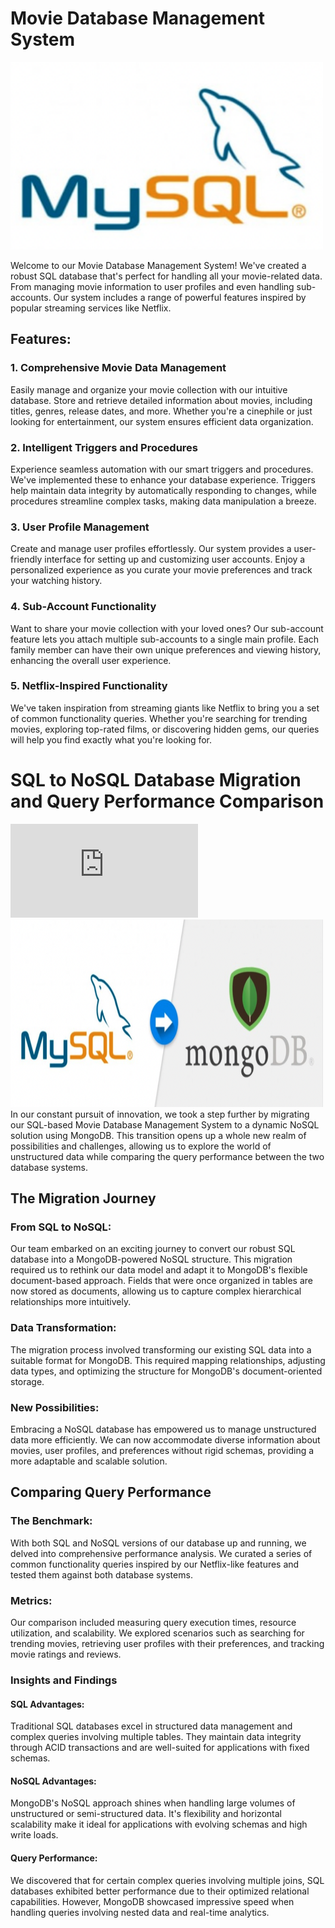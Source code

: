 # Movie Database Management System
<img width="500" height="300" src="images/sql.png"/>

Welcome to our Movie Database Management System! We've created a robust SQL database that's perfect for handling all your movie-related data. From managing movie information to user profiles and even handling sub-accounts. Our system includes a range of powerful features inspired by popular streaming services like Netflix.

## Features:
### 1. Comprehensive Movie Data Management
Easily manage and organize your movie collection with our intuitive database. Store and retrieve detailed information about movies, including titles, genres, release dates, and more. Whether you're a cinephile or just looking for entertainment, our system ensures efficient data organization.

### 2. Intelligent Triggers and Procedures
Experience seamless automation with our smart triggers and procedures. We've implemented these to enhance your database experience. Triggers help maintain data integrity by automatically responding to changes, while procedures streamline complex tasks, making data manipulation a breeze.

### 3. User Profile Management
Create and manage user profiles effortlessly. Our system provides a user-friendly interface for setting up and customizing user accounts. Enjoy a personalized experience as you curate your movie preferences and track your watching history.

### 4. Sub-Account Functionality
Want to share your movie collection with your loved ones? Our sub-account feature lets you attach multiple sub-accounts to a single main profile. Each family member can have their own unique preferences and viewing history, enhancing the overall user experience.

### 5. Netflix-Inspired Functionality
We've taken inspiration from streaming giants like Netflix to bring you a set of common functionality queries. Whether you're searching for trending movies, exploring top-rated films, or discovering hidden gems, our queries will help you find exactly what you're looking for.

# SQL to NoSQL Database Migration and Query Performance Comparison 
![Click here for MongoDB Implementation and Migration Journey Report](https://github.com/priyasjsu/SJSU-Movie/blob/main/Mongo_data_modelling/Project_report.pdf)
<img width="500" height="300" src="images/sql-mongo.png"/>
In our constant pursuit of innovation, we took a step further by migrating our SQL-based Movie Database Management System to a dynamic NoSQL solution using MongoDB. This transition opens up a whole new realm of possibilities and challenges, allowing us to explore the world of unstructured data while comparing the query performance between the two database systems.

## The Migration Journey 
### From SQL to NoSQL: 
Our team embarked on an exciting journey to convert our robust SQL database into a MongoDB-powered NoSQL structure. This migration required us to rethink our data model and adapt it to MongoDB's flexible document-based approach. Fields that were once organized in tables are now stored as documents, allowing us to capture complex hierarchical relationships more intuitively.

### Data Transformation: 
The migration process involved transforming our existing SQL data into a suitable format for MongoDB. This required mapping relationships, adjusting data types, and optimizing the structure for MongoDB's document-oriented storage.

### New Possibilities: 
Embracing a NoSQL database has empowered us to manage unstructured data more efficiently. We can now accommodate diverse information about movies, user profiles, and preferences without rigid schemas, providing a more adaptable and scalable solution.

## Comparing Query Performance 
### The Benchmark: 
With both SQL and NoSQL versions of our database up and running, we delved into comprehensive performance analysis. We curated a series of common functionality queries inspired by our Netflix-like features and tested them against both database systems.

### Metrics: 
Our comparison included measuring query execution times, resource utilization, and scalability. We explored scenarios such as searching for trending movies, retrieving user profiles with their preferences, and tracking movie ratings and reviews.

### Insights and Findings
#### SQL Advantages: 
Traditional SQL databases excel in structured data management and complex queries involving multiple tables. They maintain data integrity through ACID transactions and are well-suited for applications with fixed schemas.

#### NoSQL Advantages:
MongoDB's NoSQL approach shines when handling large volumes of unstructured or semi-structured data. It's flexibility and horizontal scalability make it ideal for applications with evolving schemas and high write loads.

#### Query Performance: 
We discovered that for certain complex queries involving multiple joins, SQL databases exhibited better performance due to their optimized relational capabilities. However, MongoDB showcased impressive speed when handling queries involving nested data and real-time analytics.

